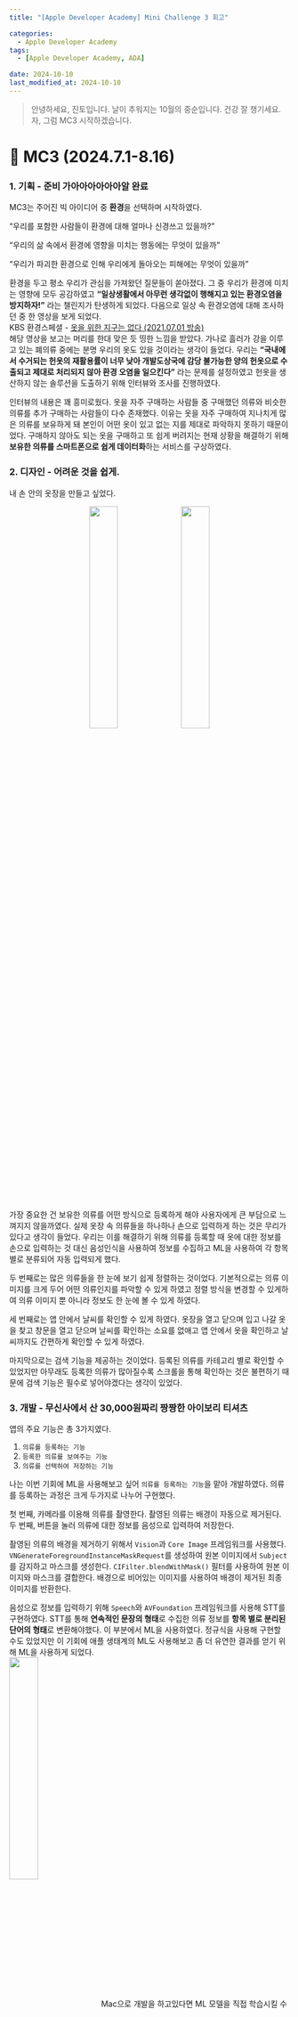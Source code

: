 ```yaml
---
title: "[Apple Developer Academy] Mini Challenge 3 회고"

categories:
  - Apple Developer Academy
tags:
  - [Apple Developer Academy, ADA]

date: 2024-10-10
last_modified_at: 2024-10-10
---
```


> 안녕하세요, 진토입니다. 날이 추워지는 10월의 중순입니다. 건강 잘 챙기세요.
자, 그럼 MC3 시작하겠습니다.
> 

# 🌱 MC3 (2024.7.1-8.16)

### 1. 기획 - 준비 가아아아아아아알 완료

MC3는 주어진 빅 아이디어 중 **환경**을 선택하며 시작하였다. <br>

“우리를 포함한 사람들이 환경에 대해 얼마나 신경쓰고 있을까?”<br>

“우리의 삶 속에서 환경에 영향을 미치는 행동에는 무엇이 있을까”<br>

“우리가 파괴한 환경으로 인해 우리에게 돌아오는 피해에는 무엇이 있을까”<br>

환경을 두고 평소 우리가 관심을 가져왔던 질문들이 쏟아졌다.
그 중 우리가 환경에 미치는 영향에 모두 공감하였고 **“일상생활에서 아무런 생각없이 행해지고 있는 환경오염을 방지하자!”** 라는 챌린지가 탄생하게 되었다. 다음으로 일상 속 환경오염에 대해 조사하던 중 한 영상을 보게 되었다.<br>
KBS 환경스페셜 - [옷을 위한 지구는 없다 (2021.07.01 방송)](https://www.youtube.com/watch?v=gw5PdqOiodU&t=337s)<br>
해당 영상을 보고는 머리를 한대 맞은 듯 띵한 느낌을 받았다. 가나로 흘러가 강을 이루고 있는 폐의류 중에는 분명 우리의 옷도 있을 것이라는 생각이 들었다. 우리는 **“국내에서 수거되는 헌옷의 재활용률이 너무 낮아 개발도상국에 감당 불가능한 양의 헌옷으로 수출되고 제대로 처리되지 않아 환경 오염을 일으킨다”** 라는 문제를 설정하였고 헌옷을 생산하지 않는 솔루션을 도출하기 위해 인터뷰와 조사를 진행하였다.<br>

인터뷰의 내용은 꽤 흥미로웠다. 옷을 자주 구매하는 사람들 중 구매했던 의류와 비슷한 의류를 추가 구매하는 사람들이 다수 존재했다. 이유는 옷을 자주 구매하여 지나치게 많은 의류를 보유하게 돼 본인이 어떤 옷이 있고 없는 지를 제대로 파악하지 못하기 때문이었다. 구매하지 않아도 되는 옷을 구매하고 또 쉽게 버려지는 현재 상황을 해결하기 위해 **보유한 의류를 스마트폰으로 쉽게 데이터화**하는 서비스를 구상하였다.

### 2. 디자인 - 어려운 것을 쉽게.

내 손 안의 옷장을 만들고 싶었다.
<p align="center">
<img src="https://github.com/user-attachments/assets/74bdd70a-f3f8-4855-a564-8c0a81d238fa" align="center" width="32%">
<img src="https://github.com/user-attachments/assets/22c1ab72-cdd7-49ab-81f1-dc609ce69b60" align="center" width="32%">
</p>

가장 중요한 건 보유한 의류를 어떤 방식으로 등록하게 해야 사용자에게 큰 부담으로 느껴지지 않을까였다. 실제 옷장 속 의류들을 하나하나 손으로 입력하게 하는 것은 무리가 있다고 생각이 들었다. 우리는 이를 해결하기 위해 의류를 등록할 때 옷에 대한 정보를 손으로 입력하는 것 대신 음성인식을 사용하여 정보를 수집하고 ML을 사용하여 각 항목 별로 분류되어 자동 입력되게 했다.<br>

두 번째로는 많은 의류들을 한 눈에 보기 쉽게 정렬하는 것이었다. 기본적으로는 의류 이미지를 크게 두어 어떤 의류인지를 파악할 수 있게 하였고 정렬 방식을 변경할 수 있게하여 의류 이미지 뿐 아니라 정보도 한 눈에 볼 수 있게 하였다. <br>

세 번째로는 앱 안에서 날씨를 확인할 수 있게 하였다. 옷장을 열고 닫으며 입고 나갈 옷을 찾고 창문을 열고 닫으며 날씨를 확인하는 소요를 없애고 앱 안에서 옷을 확인하고 날씨까지도 간편하게 확인할 수 있게 하였다.<br>

마지막으로는 검색 기능을 제공하는 것이었다. 등록된 의류를 카테고리 별로 확인할 수 있었지만 아무래도 등록한 의류가 많아질수록 스크롤을 통해 확인하는 것은 불편하기 때문에 검색 기능은 필수로 넣어야겠다는 생각이 있었다.

### 3. 개발 - 무신사에서 산 30,000원짜리 짱짱한 아이보리 티셔츠

앱의 주요 기능은 총 3가지였다.

1. `의류를 등록하는 기능`
2. `등록한 의류를 보여주는 기능`
3. `의류를 선택하여 저장하는 기능`

나는 이번 기회에 ML을 사용해보고 싶어 `의류를 등록하는 기능`을 맡아 개발하였다.
의류를 등록하는 과정은 크게 두가지로 나누어 구현했다.<br>

첫 번째, 카메라를 이용해 의류를 촬영한다. 촬영된 의류는 배경이 자동으로 제거된다.<br>
두 번째, 버튼을 눌러 의류에 대한 정보를 음성으로 입력하여 저장한다.<br>

촬영된 의류의 배경을 제거하기 위해서 `Vision`과 `Core Image` 프레임워크를 사용했다. `VNGenerateForegroundInstanceMaskRequest`를 생성하여 원본 이미지에서 `Subject`를 감지하고 마스크를 생성한다. `CIFilter.blendWithMask()` 필터를 사용하여 원본 이미지와 마스크를 결합한다. 배경으로 비어있는 이미지를 사용하여 배경이 제거된 최종 이미지를 반환한다. <br>

음성으로 정보를 입력하기 위해 `Speech`와 `AVFoundation` 프레임워크를 사용해 STT를 구현하였다. STT를 통해 **연속적인 문장의 형태**로 수집한 의류 정보를 **항목 별로 분리된 단어의 형태**로 변환해야했다. 이 부분에서 ML을 사용하였다. 정규식을 사용해 구현할 수도 있었지만 이 기회에 애플 생태계의 ML도 사용해보고 좀 더 유연한 결과를 얻기 위해 ML을 사용하게 되었다.<br>
<img src="https://github.com/user-attachments/assets/46c8990c-547d-4745-9a81-786ddab68185" align="center" width="32%">
Mac으로 개발을 하고있다면 ML 모델을 직접 학습시킬 수 있는 `CreateML`이 이미 설치되어 있을 것이다. 보시다시피 다양한 ML 모델을 만들 수 있는데 이 경우에는 `Word Tagging`을 사용할 것이다. 단순히 **“무신사에서 산 30,000원짜리 짱짱한 아이보리 티셔츠”** 라고 말하면 자동으로 구매처, 가격, 특징, 색상을 분류할 수 있다. `Word Tagging`은 이처럼 자연어 텍스트를 단어 수준에서 분류하도록 훈련된 머신 러닝 모델이다. 해당 모델을 학습시키기 위해서는 token과 label이 일대일 매칭된 아래와 같은 Train Data가 필요하다.

```swift
[
  {"tokens": ["나이키에서", "산", "30,000원짜리", "짱짱한", "검정색", "후드티"], "labels": ["BRD", "NONE", "PRC", "ADJ", "COL", "ITEM"]},
  {"tokens": ["아디다스에서", "산", "29,900원짜리", "시원한", "아이보리", "반팔"], "labels": ["BRD", "NONE", "PRC", "ADJ", "COL", "ITEM"]},
  {"tokens": ["유니클로에서", "산", "59,000원짜리", "멋있는", "흰색", "양말"], "labels": ["BRD", "NONE", "PRC", "ADJ", "COL", "ITEM"]},
  {"tokens": ["자라에서", "산", "45,000원짜리", "편안한", "네이비", "셔츠"], "labels": ["BRD", "NONE", "PRC", "ADJ", "COL", "ITEM"]}
]
```

이렇게 학습시킨 모델을 사용하여 STT로 수집한 음성 데이터를 자동으로 항목 별로 분류할 수 있게 된다. 처음이라 어려울 것 같았지만 공식 문서만 읽어보아도 어렵지 않게 수행할 수 있었다. 생각보다 다양한 모델을 지원하고 있기 때문에 여러 상황에 맞는 모델을 선택적으로 사용할 수 있을 것 같다. (복선임, 아무튼 복선임)

### 4. 결과 - 이보 전진을 위한 일보 후퇴?
<img src="https://github.com/user-attachments/assets/f4deb50e-a94a-4346-9a0b-ccdbff9a27fb" align="center" width="40%">
이번 챌린지는 기획부분에서 팀원들과 많은 논의를 거쳤다. 아무래도 **선진국 의류 쓰레기를 개발도상국으로 넘긴다**는 것에서 솔루션을 탐색하다보니 스케일을 너무 크게만 생각하게 되었다. 과연 우리가 진짜 해결할 수 있는 것일까 하는 생각도 많이 들었다. 그렇게 논의를 이어가다 개개인이 행하고 있는 폐의류 생산을 막되 이를 거시적인 단위로 이끌면 진정 문제를 해결할 수 있지 않을까에 다다르게 되었고 **내 손 안의 옷장**과 같은 서비스가 탄생하게 되었다.<br>

서비스를 완성하고 나니 옷장을 스마트폰으로 옮긴 것에 불과했다. 이런 서비스가 필요했던 사람들이 분명 있을 것이라고 생각한다. 하지만 우리는 단순히 옷장을 만들기 위해 시작했던 것이 아닌 환경을 빅 아이디어로 조금은 문제를 해결하고자 하였지만 결과물은 전혀 환경을 담고 있지 않았다.<br>

우리는 이에 좌절하지 않고 완성된 결과물 안에서 환경을 담고자 하였다. 예를 들자면 사람들의 물품 기증을 통해 저렴한 가격에 물건을 되파는 굿윌스토어라는 곳이 있는데 이 곳은 50L 2봉지 또는 3박스 이상의 물품을 기증하게 되면 방문 수거가 가능하다. 우리 앱을 사용하다 버리고자 하는 옷을 따로 체크하여 적정량이 되었을 때 자동으로 방문 수거를 신청하는 기능을 포함하므로서 환경을 함께 할 수 있을 것이다.<br>

결과적으로는 많은 것을 얻었던 챌린지였다. 기획적으로는 회고의 중요성도 깨달았고 기술적으로는 처음으로 ML을 사용해 코드를 짜봤다. 여느때와 같이 함께 이겨내준 팀원들에게 감사를 돌린다.

### 5. 이후 - 새로운 시작

`Vision`과 `Core Image` 프레임워크를 사용하여 이미지의 배경을 제거하는 기술이 너무 매력적이었다. 사물을 인식하는 정확도도 높아 활용하기 위한 아이디어가 마구마구 샘솟았다. (복선임, 아무튼 복선임)
